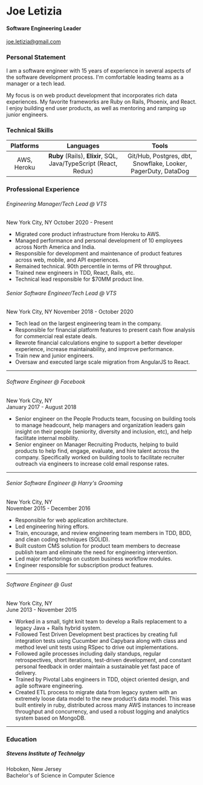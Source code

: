 # Joe Letizia
#### Software Engineering Leader 

joe.letizia@gmail.com

### Personal Statement
I am a software engineer with 15 years of experience in several aspects of the software development process. I'm comfortable leading teams as a manager or a tech lead. 

My focus is on web product development that incorporates rich data experiences. My favorite frameworks are Ruby on Rails, Phoenix, and React. I enjoy building end user products, as well as mentoring and ramping up junior engineers.

### Technical Skills
Platforms | Languages | Tools
:------------: |:------------:| :------------:
AWS, Heroku | **Ruby** (Rails), **Elixir**, SQL, Java/TypeScript (React, Redux)  | Git/Hub, Postgres, dbt, Snowflake, Looker, PagerDuty, DataDog

### Professional Experience
###### Engineering Manager/Tech Lead @ VTS
New York City, NY
October 2020 - Present

- Migrated core product infrastructure from Heroku to AWS.
- Managed performance and personal development of 10 employees across North America and India.
- Responsible for development and maintenance of product features across web, mobile, and API experiences.
- Remained technical. 90th percentile in terms of PR throughput.
- Trained new engineers in TDD, React, Rails, etc.
- Technical lead responsible for $70MM product line.

###### Senior Software Engineer/Tech Lead @ VTS
New York City, NY
November 2018 - October 2020

- Tech lead on the largest engineering team in the company.
- Responsible for financial platform features to present cash flow analysis for commercial real estate deals.
- Rewrote financial calculations engine to support a better developer experience, increase maintainability, and improve performance.
- Train new and junior engineers.
- Oversaw and executed large scale migration from AngularJS to React.

---

###### Software Engineer @ Facebook
New York City, NY  
January 2017 - August 2018

- Senior engineer on the People Products team, focusing on building tools to manage headcount, help managers and organization leaders gain insight on their people (seniority, diversity and inclusion, etc), and help facilitate internal mobility.
- Senior engineer on Manager Recruiting Products, helping to build products to help find, engage, evaluate, and hire talent across the company. Specifically worked on building tools to facilitate recruiter outreach via engineers to increase cold email response rates.

---

###### Senior Software Engineer @ Harry's Grooming
New York City, NY  
November 2015 - December 2016

- Responsible for web application architecture.
- Led engineering hiring effors.
- Train, encourage, and review engineering team members in TDD, BDD, and clean coding techniques (SOLID).
- Built custom CMS solution for product team members to decrease publish team and eliminate the need for engineering intervention.
- Led major refactorings on custom business workflow modules. 
- Engineer responsible for subscription product features.

---

###### Software Engineer @ Gust 
New York City, NY  
June 2013 - November 2015 

- Worked in a small, tight knit team to develop a Rails replacement to a legacy Java + Rails hybrid system.
- Followed Test Driven Development best practices by creating full integration tests using Cucumber and Capybara along with class and method level unit tests using RSpec to drive out implementations.
- Followed agile processes including daily standups, regular retrospectives, short iterations, test-driven development, and constant personal feedback in order maintain a sustainable yet fast pace of delivery.
- Trained by Pivotal Labs engineers in TDD, object oriented design, and agile software engineering.
- Created ETL process to migrate data from legacy system with an extremely loose data model to the new product’s data model. This was built entirely in ruby, distributed across many AWS instances to increase throughput and concurrency, and used a robust logging and analytics system based on MongoDB. 

---

### Education
##### Stevens Institute of Technolgy
Hoboken, New Jersey  
Bachelor's of Science in Computer Science
